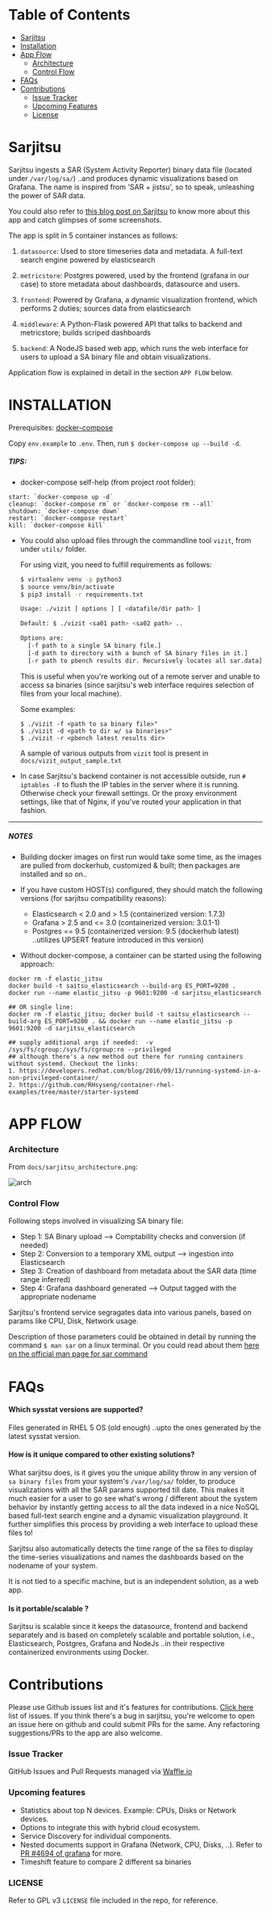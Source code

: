 Table of Contents
=================

- [Sarjitsu](#sarjitsu)
- [Installation](#installation)
- [App Flow](#app-flow)
  - [Architecture](#architecture)
  - [Control Flow](#control-flow)
- [FAQs](#faqs)
- [Contributions](#contributions)
  - [Issue Tracker](#issue-tracker)
  - [Upcoming Features](#upcoming-features)
  - [License](#license)

# Sarjitsu

Sarjitsu ingests a SAR (System Activity Reporter) binary data file (located under `/var/log/sa/`) ..and produces dynamic visualizations based on Grafana. The name is inspired from 'SAR + jistsu', so to speak, unleashing the power of SAR data.

You could also refer to [this blog post on Sarjitsu](http://arcolife.github.io/blog/2016/06/06/sarjitsu-a-project-on-visualizing-your-systems-activity/) to know more about this app and catch glimpses of some screenshots.

The app is split in 5 container instances as follows:

1) `datasource`: Used to store timeseries data and metadata. A full-text search engine powered by elasticsearch

2) `metricstore`: Postgres powered, used by the frontend (grafana in our case) to store metadata about dashboards, datasource and users.

3) `frontend`: Powered by Grafana, a dynamic visualization frontend, which performs 2 duties; sources data from elasticsearch

4) `middleware`: A Python-Flask powered API that talks to backend and metricstore; builds scriped dashboards

5) `backend`: A NodeJS based web app, which runs the web interface
              for users to upload a SA binary file and obtain visualizations.


Application flow is explained in detail in the section `APP FLOW` below.

# INSTALLATION

Prerequisites: [docker-compose](https://docs.docker.com/compose/)

Copy `env.example` to `.env`. Then, run `$ docker-compose up --build -d`.

##### TIPS:

- docker-compose self-help (from project root folder):

```
start: `docker-compose up -d`
cleanup: `docker-compose rm` or `docker-compose rm --all`
shutdown: `docker-compose down`
restart: `docker-compose restart`
kill: `docker-compose kill`
```

- You could also upload files through the commandline tool `vizit`, from under `utils/` folder.

  For using vizit, you need to fulfill requirements as follows:

  ```sh
  $ virtualenv venv -p python3
  $ source venv/bin/activate
  $ pip3 install -r requirements.txt

  Usage: ./vizit [ options ] [ <datafile/dir path> ]

  Default: $ ./vizit <sa01 path> <sa02 path> ..

  Options are:
  	[-f path to a single SA binary file.]
  	[-d path to directory with a bunch of SA binary files in it.]
  	[-r path to pbench results dir. Recursively locates all sar.data]
  ```

  This is useful when you're working out of a remote server and unable to access
  sa binaries (since sarjitsu's web interface requires selection of files from your local machine).

  Some examples:
  ```
  $ ./vizit -f <path to sa binary file>"
  $ ./vizit -d <path to dir w/ sa binaries>"
  $ ./vizit -r <pbench latest results dir>
  ```

  A sample of various outputs from `vizit` tool is present in `docs/vizit_output_sample.txt`

- In case Sarjitsu's backend container is not accessible outside, run `# iptables -F`
to flush the IP tables in the server where it is running. Otherwise check your firewall
settings. Or the proxy environment settings, like that of Nginx, if you've
routed your application in that fashion.

----

##### NOTES

- Building docker images on first run would take some time, as the images are pulled from dockerhub, customized & built; then packages are installed and so on..

- If you have custom HOST(s) configured, they should match the following versions (for sarjitsu compatibility reasons):

  - Elasticsearch < 2.0 and > 1.5 (containerized version: 1.7.3)
  - Grafana > 2.5 and <= 3.0 (containerized version: 3.0.1-1)
  - Postgres == 9.5 (containerized version: 9.5 (dockerhub latest) ..utilizes UPSERT feature introduced in this version)

- Without docker-compose, a container can be started using the following approach:

```
docker rm -f elastic_jitsu
docker build -t saitsu_elasticsearch --build-arg ES_PORT=9200 .
docker run --name elastic_jitsu -p 9601:9200 -d sarjitsu_elasticsearch

## OR single line:
docker rm -f elastic_jitsu; docker build -t saitsu_elasticsearch --build-arg ES_PORT=9200 . && docker run --name elastic_jitsu -p 9601:9200 -d sarjitsu_elasticsearch

## supply additional args if needed:  -v /sys/fs/cgroup:/sys/fs/cgroup:ro --privileged
## although there's a new method out there for running containers without systemd. Checkout the links:
1. https://developers.redhat.com/blog/2016/09/13/running-systemd-in-a-non-privileged-container/
2. https://github.com/RHsyseng/container-rhel-examples/tree/master/starter-systemd
```

# APP FLOW

### Architecture

From `docs/sarjitsu_architecture.png`:

![arch](https://raw.githubusercontent.com/arcolife/sarjitsu/master/docs/sarjitsu_architecture.png)

### Control Flow

Following steps involved in visualizing SA binary file:

- Step 1: SA Binary upload --> Comptability checks and conversion (if needed)
- Step 2: Conversion to a temporary XML output --> ingestion into Elasticsearch
- Step 3: Creation of dashboard from metadata about the SAR data (time range inferred)
- Step 4: Grafana dashboard generated --> Output tagged with the appropriate nodename


Sarjitsu's frontend service segragates data into various panels, based on params like CPU, Disk, Network usage.

Description of those parameters could be obtained in detail by running the command `$ man sar` on a linux terminal. Or you could read about them [here on the official man page for sar command](http://linux.die.net/man/1/sar)

# FAQs

#### Which sysstat versions are supported?

Files generated in RHEL 5 OS (old enough) ..upto the ones generated by the latest sysstat version.

#### How is it unique compared to other existing solutions?

  What sarjitsu does, is it gives you the unique ability throw in any version of
  `sa binary files` from your system's `/var/log/sa/` folder, to produce visualizations
  with all the SAR params supported till date. This makes it much easier for a user
  to go see what's wrong / different about the system behavior by instantly getting
  access to all the data indexed in a nice NoSQL based full-text search engine and
  a dynamic visualization playground. It further simplifies this process by providing
  a web interface to upload these files to!

  Sarjitsu also automatically detects the time range of the sa files to display the
  time-series visualizations and names the dashboards based on the nodename of your system.

  It is not tied to a specific machine, but is an independent solution, as a web app.

#### Is it portable/scalable ?

  Sarjitsu is scalable since it keeps the datasource, frontend and backend separately
  and is based on completely scalable and portable solution, i.e., Elasticsearch, Postgres, Grafana and NodeJs ..in their respective containerized environments using Docker.

# Contributions

Please use Github issues list and it's features for contributions. [Click here](https://github.com/distributed-system-analysis/sarjitsu/issues) list of issues. If you think there's a bug in sarjitsu, you're welcome to open an issue here on github and could submit PRs for the same. Any refactoring suggestions/PRs to the app are also welcome.

### Issue Tracker

GitHub Issues and Pull Requests managed via [Waffle.io](https://waffle.io/arcolife/sarjitsu)

### Upcoming features

- Statistics about top N devices. Example: CPUs, Disks or Network devices.
- Options to integrate this with hybrid cloud ecosystem.
- Service Discovery for individual components.
- Nested documents support in Grafana (Network, CPU, Disks, ..). Refer to [PR #4694 of grafana](https://github.com/grafana/grafana/pull/4694) for more.
- Timeshift feature to compare 2 different sa binaries

### LICENSE

Refer to GPL v3 `LICENSE` file included in the repo, for reference.
